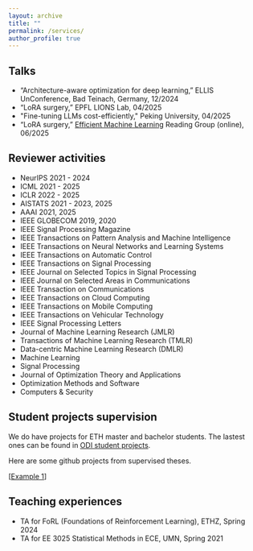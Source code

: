 ```yaml
---
layout: archive
title: ""
permalink: /services/
author_profile: true
---
```


Talks
---

- “Architecture-aware optimization for deep learning,” ELLIS UnConference, Bad Teinach, Germany, 12/2024
- “LoRA surgery,” EPFL LIONS Lab, 04/2025
- "Fine-tuning LLMs cost-efficiently," Peking University, 04/2025
- “LoRA surgery,” [Efficient Machine Learning](https://sites.google.com/view/efficientml) Reading Group (online), 06/2025


<!-- Riemannian gradient descent improves parameter-efficient fine-tuning -->
<!-- EUROPT 2025 conference within the stream Zeroth and first-order optimization methods -->

Reviewer activities
----
- NeurIPS 2021 - 2024
- ICML 2021 - 2025
- ICLR 2022 - 2025
- AISTATS 2021 - 2023, 2025
- AAAI 2021, 2025
- IEEE GLOBECOM 2019, 2020
- IEEE Signal Processing Magazine
- IEEE Transactions on Pattern Analysis and Machine Intelligence
- IEEE Transactions on Neural Networks and Learning Systems
- IEEE Transactions on Automatic Control
- IEEE Transactions on Signal Processing
- IEEE Journal on Selected Topics in Signal Processing
- IEEE Journal on Selected Areas in Communications
- IEEE Transaction on Communications 
- IEEE Transactions on Cloud Computing
- IEEE Transactions on Mobile Computing
- IEEE Transactions on Vehicular Technology
- IEEE Signal Processing Letters
- Journal of Machine Learning Research (JMLR)
- Transactions of Machine Learning Research (TMLR)
- Data-centric Machine Learning Research (DMLR)
- Machine Learning
- Signal Processing
- Journal of Optimization Theory and Applications
- Optimization Methods and Software
- Computers & Security



Student projects supervision
----
We do have projects for ETH master and bachelor students. The lastest ones can be found in [ODI student projects](https://odi.inf.ethz.ch/ThesisProjects).

Here are some github projects from supervised theses. 

[[Example 1](https://github.com/lk-eg/Computationally-Efficient-SAM)]



Teaching experiences 
----
- TA for FoRL (Foundations of Reinforcement Learning), ETHZ, Spring 2024
- TA for EE 3025 Statistical Methods in ECE, UMN, Spring 2021

